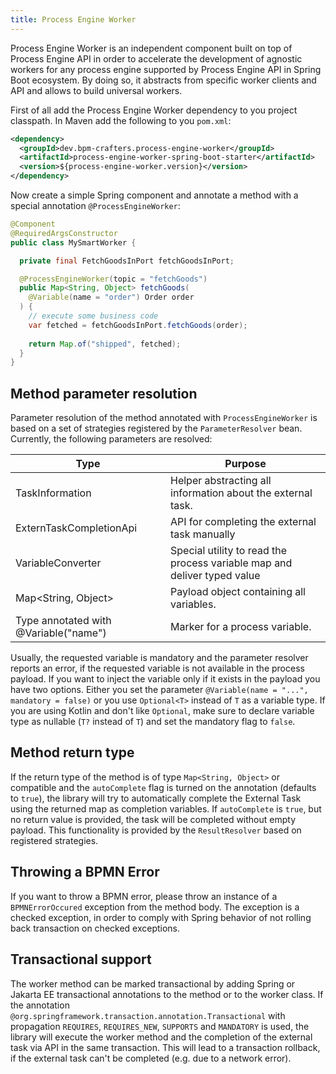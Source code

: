 ```yaml
---
title: Process Engine Worker
---
```


Process Engine Worker is an independent component built on top of Process Engine API in order to accelerate the development of agnostic workers
for any process engine supported by Process Engine API in Spring Boot ecosystem. By doing so, it abstracts from specific worker clients and 
API and allows to build universal workers.

First of all add the Process Engine Worker dependency to you project classpath. In Maven add the following to you `pom.xml`:

```xml
<dependency>
  <groupId>dev.bpm-crafters.process-engine-worker</groupId>
  <artifactId>process-engine-worker-spring-boot-starter</artifactId>
  <version>${process-engine-worker.version}</version>
</dependency>
```

Now create a simple Spring component and annotate a method with a special annotation `@ProcessEngineWorker`:

```java
@Component
@RequiredArgsConstructor
public class MySmartWorker {

  private final FetchGoodsInPort fetchGoodsInPort;

  @ProcessEngineWorker(topic = "fetchGoods")
  public Map<String, Object> fetchGoods(
    @Variable(name = "order") Order order
  ) {
    // execute some business code
    var fetched = fetchGoodsInPort.fetchGoods(order);
    
    return Map.of("shipped", fetched);
  }
}
```

## Method parameter resolution

Parameter resolution of the method annotated with `ProcessEngineWorker` is based on a set of strategies
registered by the `ParameterResolver` bean. Currently, the following parameters are resolved:

| Type                                   | Purpose                                                                   |
|----------------------------------------|---------------------------------------------------------------------------|
| TaskInformation                        | Helper abstracting all information about the external task.               |
| ExternTaskCompletionApi                | API for completing the external task manually                             |
| VariableConverter                      | Special utility to read the process variable map and deliver typed value  | 
| Map<String, Object>                    | Payload object containing all variables.                                  |
| Type annotated with @Variable("name")  | Marker for a process variable.                                            |

Usually, the requested variable is mandatory and the parameter resolver reports an error, if the requested variable is not
available in the process payload. If you want to inject the variable only if it exists in the payload you have two options.
Either you set the parameter `@Variable(name = "...", mandatory = false)` or you use `Optional<T>` instead of `T` as a variable
type. If you are using Kotlin and don't like `Optional`, make sure to declare variable type as nullable (`T?` instead of `T`) and
set the mandatory flag to `false`. 

## Method return type

If the return type of the method is of type `Map<String, Object>` or compatible and the `autoComplete` flag is turned
on the annotation (defaults to `true`), the library will try to automatically complete the External Task
using the returned map as completion variables. If `autoComplete` is `true`, but no return value is provided, the task
will be completed without empty payload. This functionality is provided by the `ResultResolver` based on registered strategies.

## Throwing a BPMN Error

If you want to throw a BPMN error, please throw an instance of a `BPMNErrorOccured` exception from the method body. The exception
is a checked exception, in order to comply with Spring behavior of not rolling back transaction on checked exceptions.

## Transactional support

The worker method can be marked transactional by adding Spring or Jakarta EE transactional annotations to the method or to the worker class.
If the annotation `@org.springframework.transaction.annotation.Transactional` with propagation `REQUIRES`, `REQUIRES_NEW`, `SUPPORTS` and `MANDATORY`
is used, the library will execute the worker method and the completion of the external task via API in the same transaction. This will lead to 
a transaction rollback, if the external task can't be completed (e.g. due to a network error).






